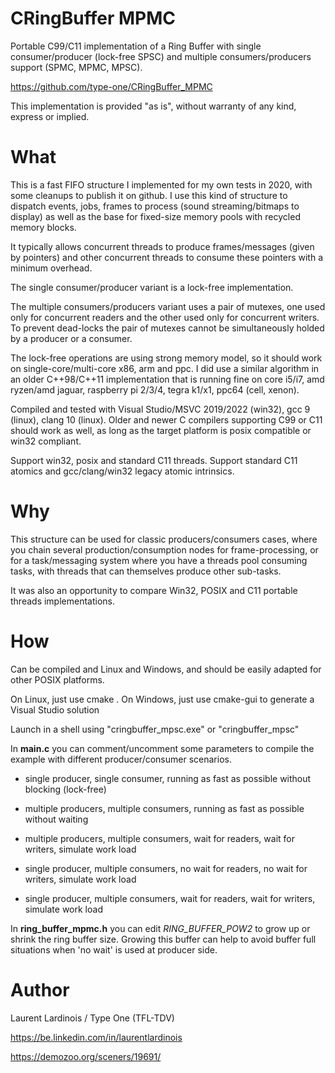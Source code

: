 # CRingBuffer MPMC

Portable C99/C11 implementation of a Ring Buffer with single consumer/producer (lock-free SPSC)
and multiple consumers/producers support (SPMC, MPMC, MPSC).

https://github.com/type-one/CRingBuffer_MPMC

This implementation is provided "as is", without warranty of any kind, express or implied.

# What

This is a fast FIFO structure I implemented for my own tests in 2020, with some cleanups
to publish it on github.  I use this kind of structure to dispatch events, jobs, frames
to process (sound streaming/bitmaps to display) as well as the base for fixed-size
memory pools with recycled memory blocks.

It typically allows concurrent threads to produce frames/messages (given by pointers) and other
concurrent threads to consume these pointers with a minimum overhead.  

The single consumer/producer variant is a lock-free implementation.

The multiple consumers/producers variant uses a pair of mutexes, one used only for concurrent
readers and the other used only for concurrent writers.  To prevent dead-locks the pair of mutexes
cannot be simultaneously holded by a producer or a consumer.

The lock-free operations are using strong memory model, so it should work on single-core/multi-core
x86, arm and ppc.  I did use a similar algorithm in an older C++98/C++11 implementation that is
running fine on core i5/i7, amd ryzen/amd jaguar, raspberry pi 2/3/4, tegra k1/x1, ppc64 (cell, xenon).

Compiled and tested with Visual Studio/MSVC 2019/2022 (win32), gcc 9 (linux),
clang 10 (linux). Older and newer C compilers supporting C99 or C11 should work as well,
as long as the target platform is posix compatible or win32 compliant.

Support win32, posix and standard C11 threads.
Support standard C11 atomics and gcc/clang/win32 legacy atomic intrinsics.

# Why

This structure can be used for classic producers/consumers cases, where you chain several
production/consumption nodes for frame-processing, or for a task/messaging system where you have
a threads pool consuming tasks, with threads that can themselves produce other sub-tasks.

It was also an opportunity to compare Win32, POSIX and C11 portable threads implementations.

# How
Can be compiled and Linux and Windows, and should be easily adapted for other POSIX platforms.

On Linux, just use cmake .
On Windows, just use cmake-gui to generate a Visual Studio solution

Launch in a shell using "cringbuffer_mpsc.exe" or "cringbuffer_mpsc"

In **main.c** you can comment/uncomment some parameters to compile the example with different
producer/consumer scenarios.

- single producer, single consumer, running as fast as possible without blocking (lock-free)

- multiple producers, multiple consumers, running as fast as possible without waiting

- multiple producers, multiple consumers, wait for readers, wait for writers, simulate work load

- single producer, multiple consumers, no wait for readers, no wait for writers, simulate work load

- single producer, multiple consumers, wait for readers, wait for writers, simulate work load

In **ring_buffer_mpmc.h** you can edit *RING_BUFFER_POW2* to grow up or shrink the ring buffer size.
Growing this buffer can help to avoid buffer full situations when 'no wait' is used at producer side.

# Author
Laurent Lardinois / Type One (TFL-TDV)

https://be.linkedin.com/in/laurentlardinois

https://demozoo.org/sceners/19691/
